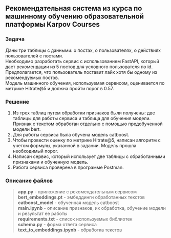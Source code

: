 ## Рекомендательная система из курса по машинному обучению образовательной платформы Karpov Courses
        
### Задача

Даны три таблицы с данными: о постах, о пользователях, о действиях пользователей с постами.    
Необходимо разработать сервис с использованием FastAPI, который дает рекомендации из 5 постов для условного пользователя по id.    
Предполагается, что пользователь поставит лайк хотя бы одному из рекомендуемых постов.    
Модель машинного обучения, используемая сервисом, оценивается по метрике Hitrate@5 и должна пройти порог в  0.57.

### Решение

1. Из трех таблиц путем обработки признаков были получены: две таблицы для работы сервиса и таблица для обучения модели. Признак с текстом обработан отдельно с помощью предобученной модели bert.   
2. Для работы сервиса была обучена модель catboost.    
3. Чтобы провести оценку по метрике Hitrate@5, написан алгоритм с учетом формулы, указанной в задании. Модель прошла необходимый порог.   
4. Написан сервис, который использует две таблицы с обработанными признаками и обученную модель.    
5. Работа сервиса проверена в программе Postman. 

### Описание файлов

>__app.py__ - приложение с рекомендательным сервисом    
__bert_embeddings.pt__ - эмбеддинги обработанных текстов    
__catboost_model__ - обученная модель catboost    
__main.ipynb__ - описание признаков, их обработка, обучение модели и результат ее работы    
__requirements.txt__ - список используемых библиотек    
__schema.py__ - форма ответа сервиса    
__text_to_embeddings.ipynb__ - обработка текстов    
